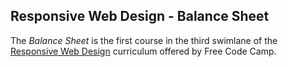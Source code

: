 ## Responsive Web Design - Balance Sheet 

The *Balance Sheet* is the first course in the third swimlane of the [Responsive Web Design](https://www.freecodecamp.org/learn/2022/responsive-web-design/) curriculum offered by Free Code Camp.

